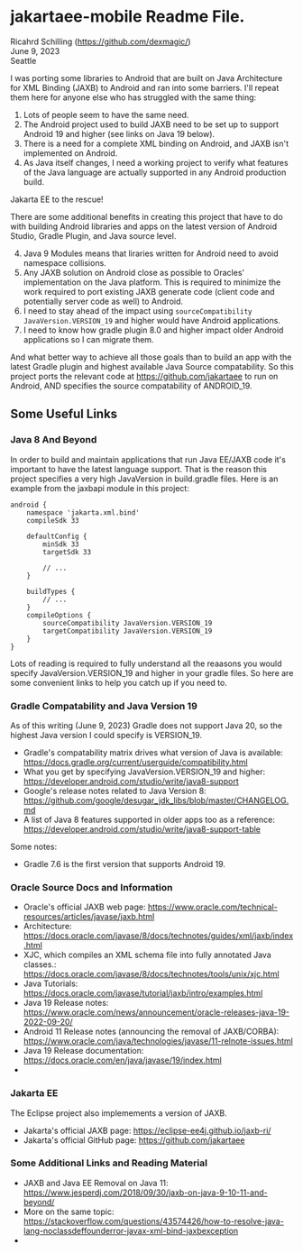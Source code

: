 # jakartaee-mobile Readme File.
Ricahrd Schilling (https://github.com/dexmagic/)   
June 9, 2023  
Seattle  

I was porting some libraries to Android that are built on Java Architecture for XML Binding (JAXB) to Android and ran into some barriers. I'll repeat them here for anyone else who has struggled with the same thing: 
1. Lots of people seem to have the same need.
2. The Android project used to build JAXB need to be set up to support Android 19 and higher (see links on Java 19 below).
3. There is a need for a complete XML binding on Android, and JAXB isn't implemented on Android.
4. As Java itself changes, I need a working project to verify what features of the Java language are actually supported in any Android production build.

Jakarta EE to the rescue! 

There are some additional benefits in creating this project that have to do with building Android libraries and apps on the latest version of Android Studio, Gradle Plugin, and Java source level.

4. Java 9 Modules means that liraries written for Android need to avoid namespace collisions.
5. Any JAXB solution on Android close as possible to Oracles' implementation on the Java platform. This is required to minimize the work required to port existing JAXB generate code (client code and potentially server code as well) to Android.
6. I need to stay ahead of the impact using ```sourceCompatibility JavaVersion.VERSION_19``` and higher would have Android applications.
7. I need to know how gradle plugin 8.0 and higher impact older Android applications so I can migrate them.

And what better way to achieve all those goals than to build an app with the latest Gradle plugin and highest available Java Source compatability.  So this project ports the relevant code at https://github.com/jakartaee to run on Android, AND specifies the source compatability of ANDROID_19.


## Some Useful Links

### Java 8 And Beyond

In order to build and maintain applications that run Java EE/JAXB code it's important to have the latest language support. That is the reason this project specifies a very high JavaVersion in build.gradle files. Here is an example from the jaxbapi module in this project:

```
android {
    namespace 'jakarta.xml.bind'
    compileSdk 33

    defaultConfig {
        minSdk 33
        targetSdk 33
        
        // ...
    }

    buildTypes {
        // ...
    }
    compileOptions {
        sourceCompatibility JavaVersion.VERSION_19
        targetCompatibility JavaVersion.VERSION_19
    }
}
```

Lots of reading is required to fully understand all the reaasons you would specify JavaVersion.VERSION_19 and higher in your gradle files. So here are some convenient links to help you catch up if you need to.

### Gradle Compatability and Java Version 19

As of this writing (June 9, 2023) Gradle does not support Java 20, so the highest Java version I could specify is VERSION_19.

 * Gradle's compatability matrix drives what version of Java is available: https://docs.gradle.org/current/userguide/compatibility.html
 * What you get by specifying JavaVersion.VERSION_19 and higher: https://developer.android.com/studio/write/java8-support
 * Google's release notes related to Java Version 8: https://github.com/google/desugar_jdk_libs/blob/master/CHANGELOG.md
 * A list of Java 8 features supported in older apps too as a reference: https://developer.android.com/studio/write/java8-support-table

Some notes:
 * Gradle 7.6 is the first version that supports Android 19.


### Oracle Source Docs and Information

 * Oracle's official JAXB web page: https://www.oracle.com/technical-resources/articles/javase/jaxb.html
 * Architecture: https://docs.oracle.com/javase/8/docs/technotes/guides/xml/jaxb/index.html
 * XJC, which compiles an XML schema file into fully annotated Java classes.: https://docs.oracle.com/javase/8/docs/technotes/tools/unix/xjc.html
 * Java Tutorials: https://docs.oracle.com/javase/tutorial/jaxb/intro/examples.html
 * Java 19 Release notes: https://www.oracle.com/news/announcement/oracle-releases-java-19-2022-09-20/
 * Android 11 Release notes (announcing the removal of JAXB/CORBA): https://www.oracle.com/java/technologies/javase/11-relnote-issues.html
 * Java 19 Release documentation: https://docs.oracle.com/en/java/javase/19/index.html
 * 

### Jakarta EE

The Eclipse project also implemements a version of JAXB.

 * Jakarta's official JAXB page: https://eclipse-ee4j.github.io/jaxb-ri/
 * Jakarta's official GitHub page: https://github.com/jakartaee

### Some Additional Links and Reading Material

 * JAXB and Java EE Removal on Java 11: https://www.jesperdj.com/2018/09/30/jaxb-on-java-9-10-11-and-beyond/
 * More on the same topic: https://stackoverflow.com/questions/43574426/how-to-resolve-java-lang-noclassdeffounderror-javax-xml-bind-jaxbexception
 * 

